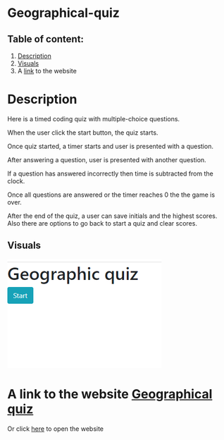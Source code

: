 # Geographical-quiz

## Table of content:

1. [Description](Desription)
2. [Visuals](Visuals)
3. A [link](https://anastasiia-ciloci.github.io/Code-quiz/) to the website

# Description

Here is a timed coding quiz with multiple-choice questions.

When the user click the start button, the quiz starts.

Once quiz started, a timer starts and user is presented with a question.

After answering a question, user is presented with another question.

If a question has answered incorrectly then time is subtracted from the clock.

Once all questions are answered or the timer reaches 0
the the game is over.

After the end of the quiz, a user can save initials and the highest scores. Also there are options to go back to start a quiz and clear scores.

## Visuals

![Screenshot of quiz page](/assets/images/2022-03-03_10-50-43.png)

# A link to the website [Geographical quiz](https://anastasiia-ciloci.github.io/Code-quiz/)

Or click [here](https://anastasiia-ciloci.github.io/Code-quiz/) to open the website
